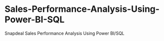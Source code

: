 # Sales-Performance-Analysis-Using-Power-BI-SQL
Snapdeal Sales Performance Analysis Using Power BI/SQL
